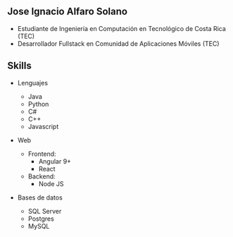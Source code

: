 ## Jose Ignacio Alfaro Solano

- Estudiante de Ingeniería en Computación en Tecnológico de Costa Rica (TEC)
- Desarrollador Fullstack en Comunidad de Aplicaciones Móviles (TEC)

## Skills 

- Lenguajes
  - Java
  - Python
  - C#
  - C++
  - Javascript
  
- Web 
  - Frontend:
    - Angular 9+
    - React 
  - Backend:
    - Node JS
   
- Bases de datos
  - SQL Server 
  - Postgres
  - MySQL

